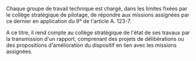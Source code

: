   

Chaque groupe de travail technique est chargé, dans les limites fixées par le collège stratégique de pilotage, de répondre aux missions assignées par ce dernier en application du 9° de l'article A. 123-7.  

  

A ce titre, il rend compte au collège stratégique de l'état de ses travaux par la transmission d'un rapport, comprenant des projets de délibérations ou des propositions d'amélioration du dispositif en lien avec les missions assignées.

